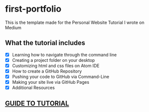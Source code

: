 # first-portfolio

This is the template made for the Personal Website Tutorial I wrote on Medium

## What the tutorial includes
- [x] Learning how to navigate through the command line
- [x] Creating a project folder on your desktop
- [x] Customizing html and css files on Atom IDE
- [x] How to create a GitHub Repository
- [x] Pushing your code to GitHub via Command-Line
- [x] Making your site live via GitHub Pages
- [x] Additional Resources 

## <a href = "https://medium.com/@mpara/how-to-make-your-first-portfolio-hosted-on-github-1e5940853fcc"> GUIDE TO TUTORIAL </a>



